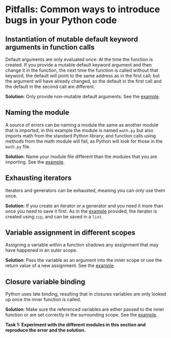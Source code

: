 # Pitfalls: Common ways to introduce bugs in your Python code

## Instantiation of mutable default keyword arguments in function calls

Default arguments are only evaluated once: At the time the function is created. If you provide a mutable default keyword argument and then change it in the function, the next time the function is called without that keyword, the default will point to the same address as in the first call; but the argument will have already changed, so the default in the first call and the default in the second call are different. 

**Solution**: Only provide non-mutable default arguments. See the [example](https://github.com/ssciwr/Python-best-practices-course/blob/main/Material_Part4_Pitfalls/mutable_default.py).

## Naming the module

A source of errors can be naming a module the same as another module that is imported, in this example the module is named `math.py` but also imports math from the standard Python library; and function calls using methods from the math module will fail, as Python will look for those in the `math.py` file. 

**Solution**: Name your module file different than the modules that you are importing. See the [example](https://github.com/ssciwr/Python-best-practices-course/blob/main/Material_Part4_Pitfalls/math.py).

## Exhausting iterators

Iterators and generators can be exhausted, meaning you can only use them once. 

**Solution**: If you create an iterator or a generator and you need it more than once you need to save it first. As in the [example](https://github.com/ssciwr/Python-best-practices-course/blob/main/Material_Part4_Pitfalls/exhaust_iterators.py) provided, the iterator is created using `zip`, and can be saved in a `list`.

## Variable assignment in different scopes

Assigning a variable within a function shadows any assignment that may have happened in an outer scope. 

**Solution**: Pass the variable as an argument into the inner scope or use the return value of a new assignment. See the [example](https://github.com/ssciwr/Python-best-practices-course/blob/main/Material_Part4_Pitfalls/assignment.py).

## Closure variable binding
Python uses late binding, resulting that in closures variables are only looked up once the inner function is called. 

**Solution**: Make sure the referenced variables are either passed to the inner function or are set correctly in the surrounding scope. See the [example](https://github.com/ssciwr/Python-best-practices-course/blob/main/Material_Part4_Pitfalls/closure.py).

**Task 1: Experiment with the different modules in this section and reproduce the error and the solution.**